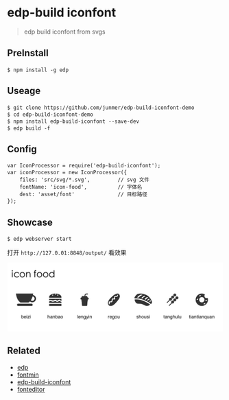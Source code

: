 # edp-build iconfont

> edp build iconfont from svgs

## PreInstall

```
$ npm install -g edp
```

## Useage

```
$ git clone https://github.com/junmer/edp-build-iconfont-demo
$ cd edp-build-iconfont-demo
$ npm install edp-build-iconfont --save-dev
$ edp build -f
```

## Config

```
var IconProcessor = require('edp-build-iconfont');
var iconProcessor = new IconProcessor({
    files: 'src/svg/*.svg',         // svg 文件
    fontName: 'icon-food',          // 字体名
    dest: 'asset/font'              // 目标路径
});
```

## Showcase

```
$ edp webserver start
```

打开 `http://127.0.01:8848/output/` 看效果

![showcase](screenshot/showcase.png)

## Related

- [edp](https://github.com/ecomfe/edp)
- [fontmin](https://github.com/ecomfe/fontmin)
- [edp-build-iconfont](https://github.com/junmer/edp-build-iconfont)
- [fonteditor](https://github.com/ecomfe/fonteditor)

